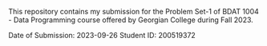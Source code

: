 This repository contains my submission for the Problem Set-1 of BDAT 1004 - Data Programming course offered by Georgian College during Fall 2023. 

Date of Submission: 2023-09-26
Student ID: 200519372
